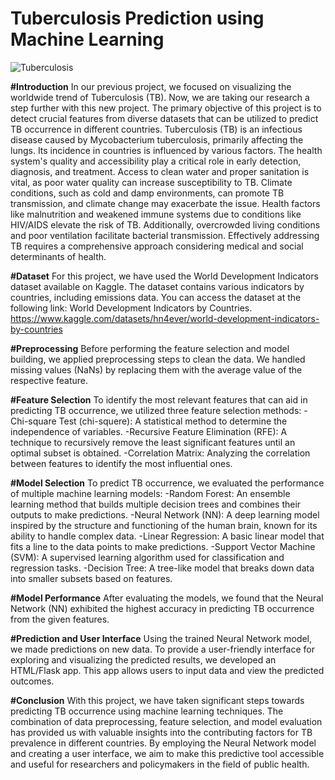 # Tuberculosis Prediction using Machine Learning

![Tuberculosis](https://github.com/ava-viva/Project_4/assets/53435881/ce5f7ffe-ac8e-4655-9c9a-1d48b8dfa1a2)


**#Introduction**
In our previous project, we focused on visualizing the worldwide trend of Tuberculosis (TB). Now, we are taking our research a step further with this new project. The primary objective of this project is to detect crucial features from diverse datasets that can be utilized to predict TB occurrence in different countries.
Tuberculosis (TB) is an infectious disease caused by Mycobacterium tuberculosis, primarily affecting the lungs. Its incidence in countries is influenced by various factors. The health system's quality and accessibility play a critical role in early detection, diagnosis, and treatment. Access to clean water and proper sanitation is vital, as poor water quality can increase susceptibility to TB. Climate conditions, such as cold and damp environments, can promote TB transmission, and climate change may exacerbate the issue. Health factors like malnutrition and weakened immune systems due to conditions like HIV/AIDS elevate the risk of TB. Additionally, overcrowded living conditions and poor ventilation facilitate bacterial transmission. Effectively addressing TB requires a comprehensive approach considering medical and social determinants of health.

**#Dataset**
For this project, we have used the World Development Indicators dataset available on Kaggle. The dataset contains various indicators by countries, including emissions data. You can access the dataset at the following link: World Development Indicators by Countries.
https://www.kaggle.com/datasets/hn4ever/world-development-indicators-by-countries

**#Preprocessing**
Before performing the feature selection and model building, we applied preprocessing steps to clean the data. We handled missing values (NaNs) by replacing them with the average value of the respective feature.

**#Feature Selection**
To identify the most relevant features that can aid in predicting TB occurrence, we utilized three feature selection methods:
-Chi-square Test (chi-squere): A statistical method to determine the independence of variables.
-Recursive Feature Elimination (RFE): A technique to recursively remove the least significant features until an optimal subset is obtained.
-Correlation Matrix: Analyzing the correlation between features to identify the most influential ones.

**#Model Selection**
To predict TB occurrence, we evaluated the performance of multiple machine learning models:
-Random Forest: An ensemble learning method that builds multiple decision trees and combines their outputs to make predictions.
-Neural Network (NN): A deep learning model inspired by the structure and functioning of the human brain, known for its ability to handle complex data.
-Linear Regression: A basic linear model that fits a line to the data points to make predictions.
-Support Vector Machine (SVM): A supervised learning algorithm used for classification and regression tasks.
-Decision Tree: A tree-like model that breaks down data into smaller subsets based on features.

**#Model Performance**
After evaluating the models, we found that the Neural Network (NN) exhibited the highest accuracy in predicting TB occurrence from the given features.

**#Prediction and User Interface**
Using the trained Neural Network model, we made predictions on new data. To provide a user-friendly interface for exploring and visualizing the predicted results, we developed an HTML/Flask app. This app allows users to input data and view the predicted outcomes.

**#Conclusion**
With this project, we have taken significant steps towards predicting TB occurrence using machine learning techniques. The combination of data preprocessing, feature selection, and model evaluation has provided us with valuable insights into the contributing factors for TB prevalence in different countries. By employing the Neural Network model and creating a user interface, we aim to make this predictive tool accessible and useful for researchers and policymakers in the field of public health.
